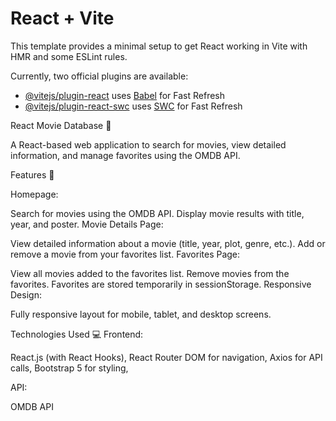 # React + Vite

This template provides a minimal setup to get React working in Vite with HMR and some ESLint rules.

Currently, two official plugins are available:

- [@vitejs/plugin-react](https://github.com/vitejs/vite-plugin-react/blob/main/packages/plugin-react/README.md) uses [Babel](https://babeljs.io/) for Fast Refresh
- [@vitejs/plugin-react-swc](https://github.com/vitejs/vite-plugin-react-swc) uses [SWC](https://swc.rs/) for Fast Refresh

React Movie Database 🎥

A React-based web application to search for movies, view detailed information, and manage favorites using the OMDB API.

Features 🌟

Homepage:

Search for movies using the OMDB API.
Display movie results with title, year, and poster.
Movie Details Page:

View detailed information about a movie (title, year, plot, genre, etc.).
Add or remove a movie from your favorites list.
Favorites Page:

View all movies added to the favorites list.
Remove movies from the favorites.
Favorites are stored temporarily in sessionStorage.
Responsive Design:

Fully responsive layout for mobile, tablet, and desktop screens.


Technologies Used 💻
Frontend:

React.js (with React Hooks),
React Router DOM for navigation,
Axios for API calls,
Bootstrap 5 for styling,

API:

OMDB API
